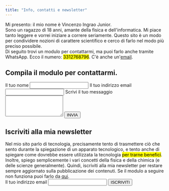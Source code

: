 ```yaml
---
title: "Info, contatti e newsletter"
---
```

Mi presento: il mio nome è Vincenzo Ingrao Junior.  
Sono un ragazzo di 18 anni, amante della fisica e dell'informatica. Mi piace tanto leggere e vorrei iniziare a correre seriamente. Questo sito è un modo per condividere nozioni di carattere scientifico e cerco di farlo nel modo più preciso possibile.  
Di seguito trovi un modulo per contattarmi, ma puoi farlo anche tramite WhatsApp. Ecco il numero: <mark>3312768796</mark>.
C'è anche un'<a href="mailto:email@vincenzoingraojr.com">email</a>.
<h2>Compila il modulo per contattarmi.</h2>
<form data-netlify="true" name="form-contatti" method="post" action="/conferma">
    <label for="name">Il tuo nome</label>
    <input id="name" type="text" name="nome" class="text">
    <label for="email">Il tuo indirizzo email</label>
    <input id="email" type="text" name="email" class="text">
    <label for="message">Scrivi il tuo messaggio</label>
    <textarea id="message" type="text" name="message" rows="4" class="text-message"></textarea>
    <input type="submit" value="INVIA">
</form>
<h2>Iscriviti alla mia newsletter</h2>
<div class="newsletter-promo">
Nel mio sito parlo di tecnologia, precisamente tento di trasmettere ciò che sento durante la spiegazione di un apparato tecnologico, e tento anche di spiegare come dovrebbe essere utilizzata la tecnologia <mark>per trarne benefici</mark>.  
Inoltre, spiego semplicemente i vari concetti della fisica e della chimica (e delle scienze generalmente). Quindi, iscriviti alla mia newsletter per restare sempre aggiornato sulla pubblicazione dei contenuti. Se il modulo a seguire non funziona puoi farlo da <a href="https://tinyletter.com/vincenzoingraojr">qui</a>. 
</div>
<form action="https://tinyletter.com/vincenzoingraojr" method="post" target="popupwindow" onsubmit="window.open('https://tinyletter.com/vincenzoingraojr', 'popupwindow', 'scrollbars=yes,width=800,height=600');return true">
    <label for="tlemail">Il tuo indirizzo email</label>
    <input id="tlemail" type="text" name="email" class="text"/>
    <input type="submit" value="ISCRIVITI">
</form>       
